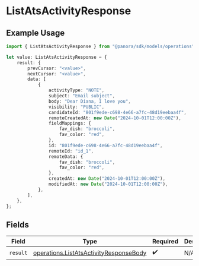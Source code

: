 # ListAtsActivityResponse

## Example Usage

```typescript
import { ListAtsActivityResponse } from "@panora/sdk/models/operations";

let value: ListAtsActivityResponse = {
    result: {
        prevCursor: "<value>",
        nextCursor: "<value>",
        data: [
            {
                activityType: "NOTE",
                subject: "Email subject",
                body: "Dear Diana, I love you",
                visibility: "PUBLIC",
                candidateId: "801f9ede-c698-4e66-a7fc-48d19eebaa4f",
                remoteCreatedAt: new Date("2024-10-01T12:00:00Z"),
                fieldMappings: {
                    fav_dish: "broccoli",
                    fav_color: "red",
                },
                id: "801f9ede-c698-4e66-a7fc-48d19eebaa4f",
                remoteId: "id_1",
                remoteData: {
                    fav_dish: "broccoli",
                    fav_color: "red",
                },
                createdAt: new Date("2024-10-01T12:00:00Z"),
                modifiedAt: new Date("2024-10-01T12:00:00Z"),
            },
        ],
    },
};
```

## Fields

| Field                                                                                            | Type                                                                                             | Required                                                                                         | Description                                                                                      |
| ------------------------------------------------------------------------------------------------ | ------------------------------------------------------------------------------------------------ | ------------------------------------------------------------------------------------------------ | ------------------------------------------------------------------------------------------------ |
| `result`                                                                                         | [operations.ListAtsActivityResponseBody](../../models/operations/listatsactivityresponsebody.md) | :heavy_check_mark:                                                                               | N/A                                                                                              |